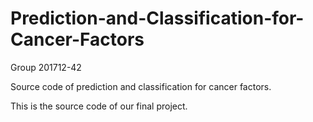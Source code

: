 # Prediction-and-Classification-for-Cancer-Factors
Group 201712-42

Source code of prediction and classification for cancer factors.

This is the source code of our final project.
